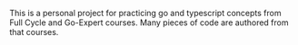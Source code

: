 This is a personal project for practicing go and typescript concepts from Full Cycle and Go-Expert courses.
Many pieces of code are authored from that courses.